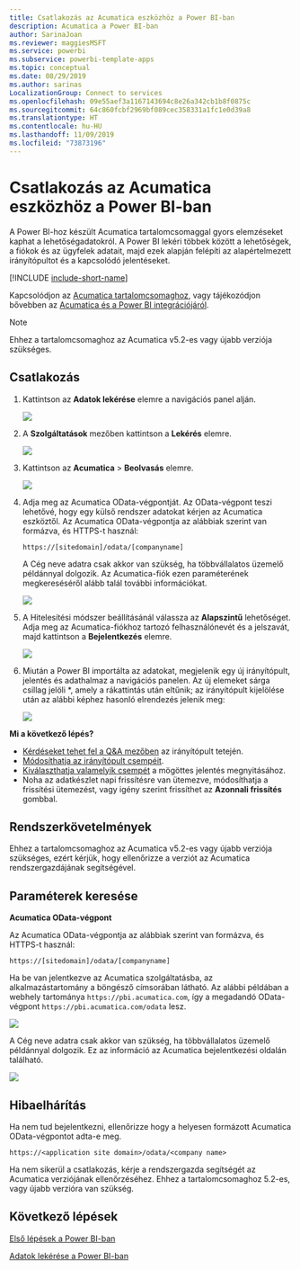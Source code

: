 ```yaml
---
title: Csatlakozás az Acumatica eszközhöz a Power BI-ban
description: Acumatica a Power BI-ban
author: SarinaJoan
ms.reviewer: maggiesMSFT
ms.service: powerbi
ms.subservice: powerbi-template-apps
ms.topic: conceptual
ms.date: 08/29/2019
ms.author: sarinas
LocalizationGroup: Connect to services
ms.openlocfilehash: 09e55aef3a1167143694c8e26a342cb1b8f0875c
ms.sourcegitcommit: 64c860fcbf2969bf089cec358331a1fc1e0d39a8
ms.translationtype: HT
ms.contentlocale: hu-HU
ms.lasthandoff: 11/09/2019
ms.locfileid: "73873196"
---
```

# <a name="connect-to-acumatica-with-power-bi"></a>Csatlakozás az Acumatica eszközhöz a Power BI-ban
A Power BI-hoz készült Acumatica tartalomcsomaggal gyors elemzéseket kaphat a lehetőségadatokról. A Power BI lekéri többek között a lehetőségek, a fiókok és az ügyfelek adatait, majd ezek alapján felépíti az alapértelmezett irányítópultot és a kapcsolódó jelentéseket.

[!INCLUDE [include-short-name](./includes/service-deprecate-content-packs.md)]

Kapcsolódjon az [Acumatica tartalomcsomaghoz](https://app.powerbi.com/getdata/services/acumatica), vagy tájékozódjon bővebben az [Acumatica és a Power BI integrációjáról](https://powerbi.microsoft.com/integrations/acumatica).

>[!NOTE]
>Ehhez a tartalomcsomaghoz az Acumatica v5.2-es vagy újabb verziója szükséges.

## <a name="how-to-connect"></a>Csatlakozás
1. Kattintson az **Adatok lekérése** elemre a navigációs panel alján.
   
   ![](media/service-connect-to-acumatica/getdata3.png)
2. A **Szolgáltatások** mezőben kattintson a **Lekérés** elemre.
   
   ![](media/service-connect-to-acumatica/getdata2.png)
3. Kattintson az **Acumatica** \> **Beolvasás** elemre.
   
   ![](media/service-connect-to-acumatica/acumatica.png)
4. Adja meg az Acumatica OData-végpontját. Az OData-végpont teszi lehetővé, hogy egy külső rendszer adatokat kérjen az Acumatica eszköztől. Az Acumatica OData-végpontja az alábbiak szerint van formázva, és HTTPS-t használ:
   
     `https://[sitedomain]/odata/[companyname]`
   
   A Cég neve adatra csak akkor van szükség, ha többvállalatos üzemelő példánnyal dolgozik. Az Acumatica-fiók ezen paraméterének megkereséséről alább talál további információkat.
   
   ![](media/service-connect-to-acumatica/parameters.png)
5. A Hitelesítési módszer beállításánál válassza az **Alapszintű** lehetőséget. Adja meg az Acumatica-fiókhoz tartozó felhasználónevét és a jelszavát, majd kattintson a **Bejelentkezés** elemre.
   
    ![](media/service-connect-to-acumatica/creds2.png)
6. Miután a Power BI importálta az adatokat, megjelenik egy új irányítópult, jelentés és adathalmaz a navigációs panelen. Az új elemeket sárga csillag jelöli \*, amely a rákattintás után eltűnik; az irányítópult kijelölése után az alábbi képhez hasonló elrendezés jelenik meg:
   
    ![](media/service-connect-to-acumatica/dashboard.png)

**Mi a következő lépés?**

* [Kérdéseket tehet fel a Q&A mezőben](consumer/end-user-q-and-a.md) az irányítópult tetején.
* [Módosíthatja az irányítópult csempéit](service-dashboard-edit-tile.md).
* [Kiválaszthatja valamelyik csempét](consumer/end-user-tiles.md) a mögöttes jelentés megnyitásához.
* Noha az adatkészlet napi frissítésre van ütemezve, módosíthatja a frissítési ütemezést, vagy igény szerint frissíthet az **Azonnali frissítés** gombbal.

## <a name="system-requirements"></a>Rendszerkövetelmények
Ehhez a tartalomcsomaghoz az Acumatica v5.2-es vagy újabb verziója szükséges, ezért kérjük, hogy ellenőrizze a verziót az Acumatica rendszergazdájának segítségével.

## <a name="finding-parameters"></a>Paraméterek keresése
**Acumatica OData-végpont**

Az Acumatica OData-végpontja az alábbiak szerint van formázva, és HTTPS-t használ:

    https://[sitedomain]/odata/[companyname]

Ha be van jelentkezve az Acumatica szolgáltatásba, az alkalmazástartomány a böngésző címsorában látható. Az alábbi példában a webhely tartománya `https://pbi.acumatica.com`, így a megadandó OData-végpont `https://pbi.acumatica.com/odata` lesz.

 ![](media/service-connect-to-acumatica/url.png)

A Cég neve adatra csak akkor van szükség, ha többvállalatos üzemelő példánnyal dolgozik. Ez az információ az Acumatica bejelentkezési oldalán található.

![](media/service-connect-to-acumatica/signin2.png)

## <a name="troubleshooting"></a>Hibaelhárítás
Ha nem tud bejelentkezni, ellenőrizze hogy a helyesen formázott Acumatica OData-végpontot adta-e meg.

    https://<application site domain>/odata/<company name>

Ha nem sikerül a csatlakozás, kérje a rendszergazda segítségét az Acumatica verziójának ellenőrzéséhez. Ehhez a tartalomcsomaghoz 5.2-es, vagy újabb verzióra van szükség.

## <a name="next-steps"></a>Következő lépések
[Első lépések a Power BI-ban](service-get-started.md)

[Adatok lekérése a Power BI-ban](service-get-data.md)

